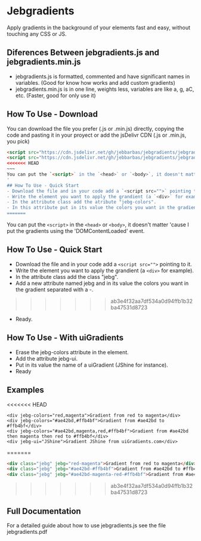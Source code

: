 # Jebgradients
Apply gradients in the background of your elements fast and easy, without touching any CSS or JS.  

## Diferences Between jebgradients.js and jebgradients.min.js
- jebgradients.js is formatted, commented and have significant names in variables. (Good for know how works and add custom gradients)
- jebgradients.min.js is in one line, weights less, variables are like a, g, aC, etc. (Faster, good for only use it)

## How To Use - Download
You can download the file you prefer (.js or .min.js) directly, copying the code and pasting it in your proyect or add the jsDelivr CDN (.js or .min.js, you pick)

```html
<script src="https://cdn.jsdelivr.net/gh/jebbarbas/jebgradients/jebgradients.js"></script>
<script src="https://cdn.jsdelivr.net/gh/jebbarbas/jebgradients/jebgradients.min.js"></script>
<<<<<<< HEAD
~~~
You can put the `<script>` in the `<head>` or `<body>`, it doesn't matter 'cause I put the gradients using the 'DOMContentLoaded' event.
'
## How To Use - Quick Start
- Download the file and in your code add a `<script src="">` pointing to it.
- Write the element you want to apply the grandient (a `<div>` for example).
- In the attribute class add the atribute "jebg-colors".
- In this attribute put in its value the colors you want in the gradient separated with a ','.
=======
```

You can put the `<script>` in the `<head>` or `<body>`, it doesn't matter 'cause I put the gradients using the 'DOMContentLoaded' event.

## How To Use - Quick Start
- Download the file and in your code add a `<script src="">` pointing to it.
- Write the element you want to apply the grandient (a `<div>` for example).
- In the attribute class add the class "jebg".
- Add a new attribute named jebg and in its value the colors you want in the gradient separated with a -.
>>>>>>> ab3e4f32aa7df534a0d94ffb1b32ba47531d8723
- Ready.
  
## How To Use - With uiGradients
- Erase the jebg-colors attribute in the element.
- Add the attribute jebg-ui.
- Put in its value the name of a uiGradient (JShine for instance).
- Ready

## Examples
<<<<<<< HEAD
~~~
<div jebg-colors="red,magenta">Gradient from red to magenta</div>
<div jebg-colors="#ae42bd,#ffb4bf">Gradient from #ae42bd to #ffb4bf</div>
<div jebg-colors="#ae42bd,magenta,red,#ffb4bf">Gradient from #ae42bd then magenta then red to #ffb4bf</div>
<div jebg-ui="JShine">Gradient JShine from uiGradients.com</div>
~~~
=======
```html
<div class="jebg" jebg="red-magenta">Gradient from red to magenta</div>
<div class="jebg" jebg="#ae42bd-#ffb4bf">Gradient from #ae42bd to #ffb4bf</div>
<div class="jebg" jebg="#ae42bd-magenta-red-#ffb4bf">Gradient from #ae42bd then magenta then red to #ffb4bf</div>
```
>>>>>>> ab3e4f32aa7df534a0d94ffb1b32ba47531d8723

## Full Documentation
For a detailed guide about how to use jebgradients.js see the file jebgradients.pdf

